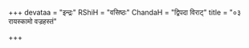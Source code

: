 +++
devataa = "इन्द्रः"
RShiH = "वसिष्ठः"
ChandaH = "द्विपदा विराट्"
title = "०३ रायस्कामो वज्रहस्तं"

+++
